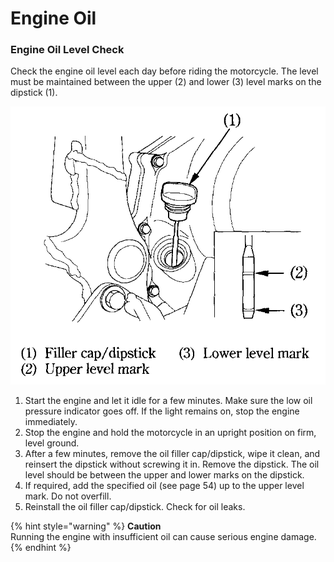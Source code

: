 # Engine Oil

### Engine Oil Level Check​

Check the engine oil level each day before riding the motorcycle. The level must be maintained between the upper \(2\) and lower \(3\) level marks on the dipstick \(1\).

![](../../.gitbook/assets/owners-016.png)

1. Start the engine and let it idle for a few minutes. Make sure the low oil pressure indicator goes off. If the light remains on, stop the engine immediately.​
2. Stop the engine and hold the motorcycle in an upright position on firm, level ground.​
3. After a few minutes, remove the oil filler cap/dipstick, wipe it clean, and reinsert the dipstick without screwing it in. Remove the dipstick. The oil level should be between the upper and lower marks on the dipstick.​
4. If required, add the specified oil \(see page 54\) up to the upper level mark. Do not overfill.​
5. Reinstall the oil filler cap/dipstick. Check for oil leaks.​

{% hint style="warning" %}
**Caution**  
Running the engine with insufficient oil can cause serious engine damage.
{% endhint %}

